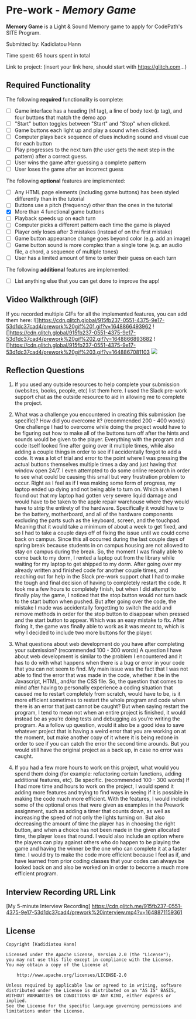 # Pre-work - _Memory Game_

**Memory Game** is a Light & Sound Memory game to apply for CodePath's SITE Program.

Submitted by: Kadidiatou Hann

Time spent: 65 hours spent in total

Link to project: (insert your link here, should start with https://glitch.com...)

## Required Functionality

The following **required** functionality is complete:

- [ ] Game interface has a heading (h1 tag), a line of body text (p tag), and four buttons that match the demo app
- [ ] "Start" button toggles between "Start" and "Stop" when clicked.
- [ ] Game buttons each light up and play a sound when clicked.
- [ ] Computer plays back sequence of clues including sound and visual cue for each button
- [ ] Play progresses to the next turn (the user gets the next step in the pattern) after a correct guess.
- [ ] User wins the game after guessing a complete pattern
- [ ] User loses the game after an incorrect guess

The following **optional** features are implemented:

- [ ] Any HTML page elements (including game buttons) has been styled differently than in the tutorial
- [ ] Buttons use a pitch (frequency) other than the ones in the tutorial
- [x] More than 4 functional game buttons
- [ ] Playback speeds up on each turn
- [ ] Computer picks a different pattern each time the game is played
- [ ] Player only loses after 3 mistakes (instead of on the first mistake)
- [ ] Game button appearance change goes beyond color (e.g. add an image)
- [ ] Game button sound is more complex than a single tone (e.g. an audio file, a chord, a sequence of multiple tones)
- [ ] User has a limited amount of time to enter their guess on each turn

The following **additional** features are implemented:

- [ ] List anything else that you can get done to improve the app!

## Video Walkthrough (GIF)

If you recorded multiple GIFs for all the implemented features, you can add them here:
![]https://cdn.glitch.global/915fb237-0551-4375-9e17-53d1dc37cad4/prework%20gif%201.gif?v=1648866493962
![]https://cdn.glitch.global/915fb237-0551-4375-9e17-53d1dc37cad4/prework%20gif%202.gif?v=1648866893682
![]https://cdn.glitch.global/915fb237-0551-4375-9e17-53d1dc37cad4/prework%20gif%203.gif?v=1648867081103
![](gif4-link-here)

## Reflection Questions

1. If you used any outside resources to help complete your submission (websites, books, people, etc) list them here.
   I used the Slack pre-work support chat as the outside resource to aid in allowing me to complete the project.

2. What was a challenge you encountered in creating this submission (be specific)? How did you overcome it? (recommended 200 - 400 words)
   One challenge I had to overcome while doing the project would have to be figuring out how to make all of the buttons turn off after the hints and sounds would be given to the player. Everything with the program and code itself looked fine after going over it multiple times, while also adding a couple things in order to see if I accidentally forgot to add a code. It was a lot of trial and error to the point where I was pressing the actual buttons themselves multiple times a day and just having that window open 24/7. I even attempted to do some online research in order to see what could be causing this small but very frustration problem to occur. Right as I feel as if I was making some form of progress, my laptop ended up dying and not being able to turn on. Which is when I found out that my laptop had gotten very severe liquid damage and would have to be taken to the apple repair warehouse where they would have to strip the entirety of the hardware. Specifically it would have to be the battery, motherboard, and all of the hardware components excluding the parts such as the keyboard, screen, and the touchpad. Meaning that it would take a minimum of about a week to get fixed, and so I had to take a couple days off of fixing the issue until we could come back on campus. Since this all occurred during the last couple days of spring break because students in on campus housing are not allowed to stay on campus during the break. So, the moment I was finally able to come back to my dorm, I rented a laptop out from the library while waiting for my laptop to get shipped to my dorm. After going over my already written and finished code for another couple times, and reaching out for help in the Slack pre-work support chat I had to make the tough and final decision of having to completely restart the code. It took me a few hours to completely finish, but when I did attempt to finally play the game, I noticed that the stop button would not turn back to the start button when pushed. But after going over the code, the mistake I made was accidentally forgetting to switch the add and remove methods in order for the stop button to disappear when pressed and the start button to appear. Which was an easy mistake to fix. After fixing it, the game was finally able to work as it was meant to, which is why I decided to include two more buttons for the player.

3. What questions about web development do you have after completing your submission? (recommended 100 - 300 words)
   	A question I have about web development is similar to the problem I encountered and it has to do with what happens when there is a bug or error in your code that you  can not seem to find. My main issue was the fact that I was not able to find the error that was made in the code, whether it be in the Javascript, HTML, and/or the CSS file. So, the question that comes to mind after having to personally experience a coding situation that caused me to restart completely from scratch, would have to be, is it more efficient sometimes to restart the whole program and code when there is an error that just cannot be caught? But when saying restart the program, I tend to mean not when an entire project is finished, it would instead be as you’re doing tests and debugging as you’re writing the program. As a follow up question, would it also be a good idea to save whatever project that is having a weird error that you are working on at the moment, but make another copy of it where it is being redone in order to see if you can catch the error the second time arounds. But you would still have the original project as a back up, in case no error was caught.


4. If you had a few more hours to work on this project, what would you spend them doing (for example: refactoring certain functions, adding additional features, etc). Be specific. (recommended 100 - 300 words)
   If I had more time and hours to work on the project, I would spend it adding more features and trying to find ways in seeing if it is possible in making the code much more efficient. With the features, I would include some of the optional ones that were given as examples in the Prework assignment, such as adding a timer that counts down, as well as increasing the speed of not only the lights turning on. But also decreasing the amount of time the player has in choosing the right button, and when a choice has not been made in the given allocated time, the player loses that round. I would also include an option where the players can play against others who do happen to be playing the game and having the winner be the one who can complete it at a faster time. I would try to make the code more efficient because I feel as if, and have learned from prior coding classes that your codes can always be looked back on and also be worked on in order to become a much more efficient program.

## Interview Recording URL Link

[My 5-minute Interview Recording] https://cdn.glitch.me/915fb237-0551-4375-9e17-53d1dc37cad4/prework%20interview.mp4?v=1648871159361
## License

    Copyright [Kadidiatou Hann]

    Licensed under the Apache License, Version 2.0 (the "License");
    you may not use this file except in compliance with the License.
    You may obtain a copy of the License at

        http://www.apache.org/licenses/LICENSE-2.0

    Unless required by applicable law or agreed to in writing, software
    distributed under the License is distributed on an "AS IS" BASIS,
    WITHOUT WARRANTIES OR CONDITIONS OF ANY KIND, either express or implied.
    See the License for the specific language governing permissions and
    limitations under the License.
